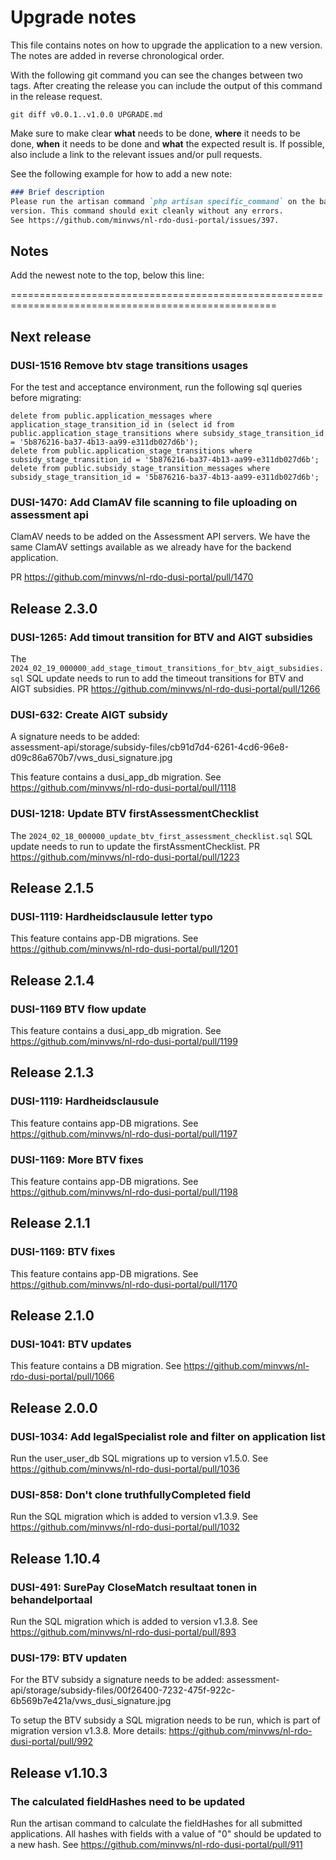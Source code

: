 # Upgrade notes

This file contains notes on how to upgrade the application to a new version.
The notes are added in reverse chronological order.

With the following git command you can see the changes between two tags. After creating the release you can include the
output of this command in the release request.

```shell
git diff v0.0.1..v1.0.0 UPGRADE.md
```

Make sure to make clear **what** needs to be done, **where** it needs to be done, **when** it needs to be done and
**what** the expected result is. If possible, also include a link to the relevant issues and/or pull requests.

See the following example for how to add a new note:

```markdown
### Brief description
Please run the artisan command `php artisan specific_command` on the backend application after upgrading to this
version. This command should exit cleanly without any errors.
See https://github.com/minvws/nl-rdo-dusi-portal/issues/397.
```

## Notes

Add the newest note to the top, below this line:

====================================================================================================

## Next release

### DUSI-1516 Remove btv stage transitions usages

For the test and acceptance environment, run the following sql queries before migrating:

```postgresql
delete from public.application_messages where application_stage_transition_id in (select id from public.application_stage_transitions where subsidy_stage_transition_id = '5b876216-ba37-4b13-aa99-e311db027d6b');
delete from public.application_stage_transitions where subsidy_stage_transition_id = '5b876216-ba37-4b13-aa99-e311db027d6b';
delete from public.subsidy_stage_transition_messages where subsidy_stage_transition_id = '5b876216-ba37-4b13-aa99-e311db027d6b';
```

### DUSI-1470: Add ClamAV file scanning to file uploading on assessment api

ClamAV needs to be added on the Assessment API servers.
We have the same ClamAV settings available as we already have for
the backend application.

PR <https://github.com/minvws/nl-rdo-dusi-portal/pull/1470>

## Release 2.3.0

### DUSI-1265: Add timout transition for BTV and AIGT subsidies

The `2024_02_19_000000_add_stage_timout_transitions_for_btv_aigt_subsidies.sql` SQL update needs to run to add the timeout transitions for BTV and AIGT subsidies.
PR <https://github.com/minvws/nl-rdo-dusi-portal/pull/1266>

### DUSI-632: Create AIGT subsidy

A signature needs to be added:  
assessment-api/storage/subsidy-files/cb91d7d4-6261-4cd6-96e8-d09c86a670b7/vws_dusi_signature.jpg

This feature contains a dusi_app_db migration.  See <https://github.com/minvws/nl-rdo-dusi-portal/pull/1118>

### DUSI-1218: Update BTV firstAssessmentChecklist

The `2024_02_18_000000_update_btv_first_assessment_checklist.sql` SQL update needs to run to update the firstAssmentChecklist.
PR <https://github.com/minvws/nl-rdo-dusi-portal/pull/1223>

## Release 2.1.5

### DUSI-1119: Hardheidsclausule letter typo

This feature contains app-DB migrations. See <https://github.com/minvws/nl-rdo-dusi-portal/pull/1201>

## Release 2.1.4

### DUSI-1169 BTV flow update

This feature contains a dusi_app_db migration.  See <https://github.com/minvws/nl-rdo-dusi-portal/pull/1199>

## Release 2.1.3

### DUSI-1119: Hardheidsclausule

This feature contains app-DB migrations. See <https://github.com/minvws/nl-rdo-dusi-portal/pull/1197>

### DUSI-1169: More BTV fixes

This feature contains app-DB migrations. See <https://github.com/minvws/nl-rdo-dusi-portal/pull/1198>

## Release 2.1.1

### DUSI-1169: BTV fixes

This feature contains app-DB migrations. See <https://github.com/minvws/nl-rdo-dusi-portal/pull/1170>

## Release 2.1.0

### DUSI-1041: BTV updates

This feature contains a DB migration. See <https://github.com/minvws/nl-rdo-dusi-portal/pull/1066>

## Release 2.0.0

### DUSI-1034: Add legalSpecialist role and filter on application list

Run the user_user_db SQL migrations up to version v1.5.0. See <https://github.com/minvws/nl-rdo-dusi-portal/pull/1036>

### DUSI-858: Don't clone truthfullyCompleted field

Run the SQL migration which is added to version v1.3.9.
See <https://github.com/minvws/nl-rdo-dusi-portal/pull/1032>

## Release 1.10.4

### DUSI-491: SurePay CloseMatch resultaat tonen in behandelportaal

Run the SQL migration which is added to version v1.3.8.
See <https://github.com/minvws/nl-rdo-dusi-portal/pull/893>

### DUSI-179: BTV updaten

For the BTV subsidy a signature needs to be added:
assessment-api/storage/subsidy-files/00f26400-7232-475f-922c-6b569b7e421a/vws_dusi_signature.jpg

To setup the BTV subsidy a SQL migration needs to be run, which is part of migration version v1.3.8.
More details: <https://github.com/minvws/nl-rdo-dusi-portal/pull/992>

## Release v1.10.3

### The calculated fieldHashes need to be updated

Run the artisan command to calculate the fieldHashes for all submitted applications. All hashes with fields with a
value of "0" should be updated to a new hash.
See <https://github.com/minvws/nl-rdo-dusi-portal/pull/911>
